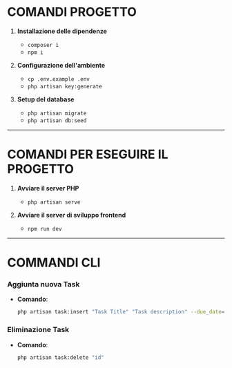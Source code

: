 # COMANDI PROGETTO

1. **Installazione delle dipendenze**
   - `composer i`
   - `npm i`

2. **Configurazione dell'ambiente**
   - `cp .env.example .env`
   - `php artisan key:generate`

3. **Setup del database**
   - `php artisan migrate`
   - `php artisan db:seed`

---

# COMANDI PER ESEGUIRE IL PROGETTO

1. **Avviare il server PHP**
   - `php artisan serve`

2. **Avviare il server di sviluppo frontend**
   - `npm run dev`

---

# COMMANDI CLI

### Aggiunta nuova Task
- **Comando**:
  ```bash
  php artisan task:insert "Task Title" "Task description" --due_date=2025-02-20

### Eliminazione Task
- **Comando**:  
  ```bash
  php artisan task:delete "id"
